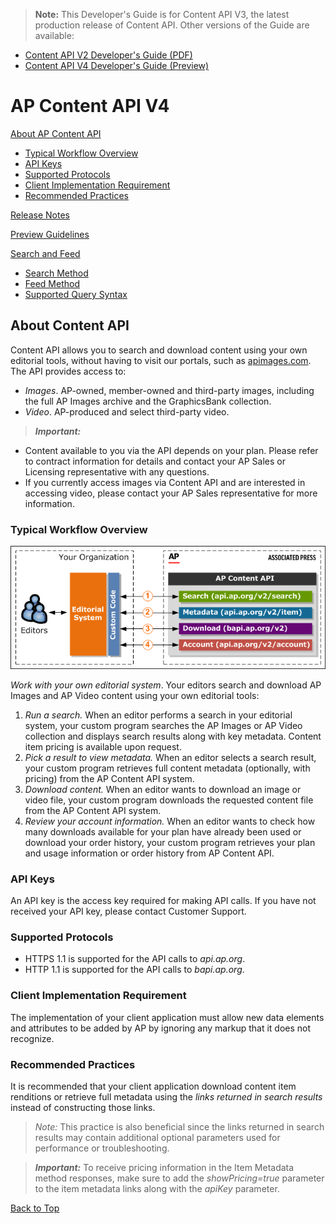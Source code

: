 > **Note:** This Developer's Guide is for Content API V3, the latest production release of Content API. Other versions of the Guide are available:
- [Content API V2 Developer's Guide (PDF)](versions/v2/AP_Content_API_Developer_Guide.pdf)
- [Content API V4 Developer's Guide (Preview)](versions/preview/Readme.md) 

# AP Content API V4

[About AP Content API](#about-content-api) 
- [Typical Workflow Overview](#typical-workflow-overview) 
- [API Keys](#api-keys)
- [Supported Protocols](#supported-protocols)
- [Client Implementation Requirement](#client-implementation-requirement)
- [Recommended Practices](#recommended-practices)

[Release Notes](Release-Notes.md)

[Preview Guidelines](Preview-Guidelines.md)

[Search and Feed](Search-and-Feed.md)
- [Search Method](Search-and-Feed.md#search-method)
- [Feed Method](Search-and-Feed.md#feed-method)
- [Supported Query Syntax](Search-and-Feed.md#supported-query-syntax)

## About Content API

Content API allows you to search and download content using your own editorial tools, without having to visit our portals, such as [apimages.com](http://apimages.com).
The API provides access to:
- _Images_. AP-owned, member-owned and third-party images, including the full AP Images archive and the GraphicsBank collection.
- _Video_. AP-produced and select third-party video.

> **_Important:_**
  - Content available to you via the API depends on your plan. Please refer to contract information for details and contact your AP Sales or Licensing representative with any questions.
  - If you currently access images via Content API and are interested in accessing video, please contact your AP Sales representative for more information.

### Typical Workflow Overview

![Content API Typical Workflow](assets/API_workflow.png)

_Work with your own editorial system_. Your editors search and download AP Images and AP Video content using your own editorial tools:

1. _Run a search._ When an editor performs a search in your editorial system, your custom program searches the AP Images or AP Video collection and displays search results along with key metadata. Content item pricing is available upon request.
2. _Pick a result to view metadata._ When an editor selects a search result, your custom program retrieves full content metadata (optionally, with pricing) from the AP Content API system.
3. _Download content._ When an editor wants to download an image or video file, your custom program downloads the requested content file from the AP Content API system.
4. _Review your account information._ When an editor wants to check how many downloads available for your plan have already been used or download your order history, your custom program retrieves your plan and usage information or order history from AP Content API.

### API Keys

An API key is the access key required for making API calls. If you have not received your API key, please contact Customer Support.

### Supported Protocols

- HTTPS 1.1 is supported for the API calls to _api.ap.org_. 
- HTTP 1.1 is supported for the API calls to _bapi.ap.org_.

### Client Implementation Requirement

The implementation of your client application must allow new data elements and attributes to be added by AP by ignoring any markup that it does not recognize.

### Recommended Practices

It is recommended that your client application download content item renditions or retrieve full metadata using the _links returned in search results_ instead of constructing those links.

> _Note:_ This practice is also beneficial since the links returned in search results may contain additional optional parameters used for performance or troubleshooting.

> **_Important:_** To receive pricing information in the Item Metadata method responses, make sure to add the _showPricing=true_ parameter to the item metadata links along with the _apiKey_ parameter.

[Back to Top](#ap-content-api-v3) 
